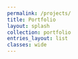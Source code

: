 ```yaml
---
permalink: /projects/
title: Portfolio
layout: splash
collection: portfolio
entries_layout: list
classes: wide
---
```

